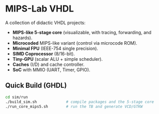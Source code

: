 # MIPS-Lab VHDL

A collection of didactic VHDL projects:
- **MIPS-like 5-stage core** (visualizable, with tracing, forwarding, and hazards).
- **Microcoded** MIPS-like variant (control via microcode ROM).
- **Minimal FPU** (IEEE-754 single precision).
- **SIMD Coprocessor** (8/16-bit).
- **Tiny-GPU** (scalar ALU + simple scheduler).
- **Caches** (I/D) and cache controller.
- **SoC** with MMIO (UART, Timer, GPIO).

## Quick Build (GHDL)
```bash
cd sim/run
./build_sim.sh             # compile packages and the 5-stage core
./run_core_mips5.sh        # run the TB and generate VCD/GTKW

